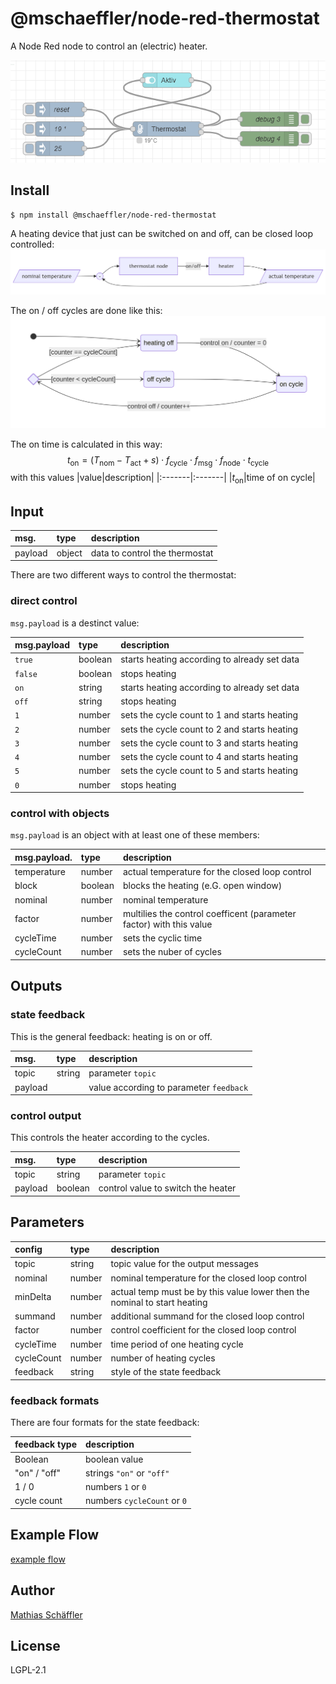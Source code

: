 # @mschaeffler/node-red-thermostat

A Node Red node to control an (electric) heater.

![image of example flow](https://github.com/m-schaeffler/node-red-my-nodes/raw/main/node-red-thermostat/examples/thermostat.png)

## Install

```
$ npm install @mschaeffler/node-red-thermostat
```

A heating device that just can be switched on and off, can be closed loop controlled:
![closed loop control](https://github.com/m-schaeffler/node-red-my-nodes/raw/main/node-red-thermostat/doc/closedLoop.png)

The on / off cycles are done like this:
![cycle state](https://github.com/m-schaeffler/node-red-my-nodes/raw/main/node-red-thermostat/doc/cycleState.png)

The on time is calculated in this way:
$$
t_{\mathrm{on}} = \left( T_{\mathrm{nom}} - T_{\mathrm{act}} + s \right) \cdot f_{\mathrm{cycle}} \cdot f_{\mathrm{msg}} \cdot f_{\mathrm{node}} \cdot t_{\mathrm{cycle}}
$$
with this values
|value|description|
|:-------|:-------|
|$t_{\mathrm{on}}$|time of on cycle|

## Input

|msg.    | type   | description                       |
|:-------|:-------|:----------------------------------|
|payload | object | data to control the thermostat |

There are two different ways to control the thermostat:

### direct control

`msg.payload` is a destinct value:

|msg.payload| type  | description |
|:------|:------|:------------|
|`true` |boolean| starts heating according to already set data |
|`false`|boolean| stops heating |
|`on`   |string | starts heating according to already set data |
|`off`  |string | stops heating |
|`1`    |number | sets the cycle count to 1 and starts heating |
|`2`    |number | sets the cycle count to 2 and starts heating |
|`3`    |number | sets the cycle count to 3 and starts heating |
|`4`    |number | sets the cycle count to 4 and starts heating |
|`5`    |number | sets the cycle count to 5 and starts heating |
|`0`    |number | stops heating |

### control with objects

`msg.payload` is an object with at least one of these members:

|msg.payload.| type  | description |
|:------|:------|:------------|
|temperature|number | actual temperature for the closed loop control |
|block|boolean| blocks the heating (e.G. open window)|
|nominal|number | nominal temperature |
|factor|number |multilies the control coefficent (parameter factor) with this value |
|cycleTime|number | sets the cyclic time |
|cycleCount|number | sets the nuber of cycles |

## Outputs

### state feedback

This is the general feedback: heating is on or off.

|msg.    | type   | description                       |
|:-------|:-------|:----------------------------------|
|topic   | string | parameter `topic`|
|payload |  | value according to parameter `feedback`|

### control output

This controls the heater according to the cycles.

|msg.    | type   | description                       |
|:-------|:-------|:----------------------------------|
|topic   | string | parameter `topic`|
|payload |boolean | control value to switch the heater|

## Parameters

|config    | type   | description                       |
|:---------|:-------|:----------------------------------|
|topic     | string | topic value for the output messages |
|nominal   | number | nominal temperature for the closed loop control |
|minDelta  | number | actual temp must be by this value lower then the nominal to start heating |
|summand   | number | additional summand for the closed loop control |
|factor    | number | control coefficient for the closed loop control |
|cycleTime | number | time period of one heating cycle |
|cycleCount| number | number of heating cycles |
|feedback  | string | style of the state feedback |

### feedback formats

There are four formats for the state feedback:

|feedback type| description                       |
|:------------|:----------------------------------|
|Boolean      | boolean value |
|"on" / "off" | strings `"on"` or `"off"` |
|1 / 0        | numbers `1` or `0` |
|cycle count  | numbers `cycleCount` or `0` |

## Example Flow

[example flow](https://github.com/m-schaeffler/node-red-my-nodes/raw/main/node-red-thermostat/examples/thermostat.json)

## Author

[Mathias Schäffler](https://github.com/m-schaeffler)

## License

LGPL-2.1
